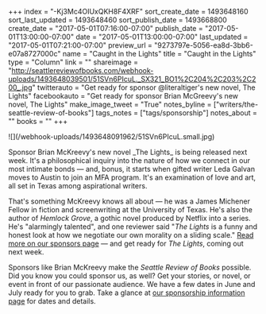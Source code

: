+++
index = "-Kj3Mc4OIUxQKH8F4XRF"
sort_create_date = 1493648160
sort_last_updated = 1493648460
sort_publish_date = 1493668800
create_date = "2017-05-01T07:16:00-07:00"
publish_date = "2017-05-01T13:00:00-07:00"
date = "2017-05-01T13:00:00-07:00"
last_updated = "2017-05-01T07:21:00-07:00"
preview_url = "9273797e-5056-ea8d-3bb6-e07a8727000c"
name = "Caught in the Lights"
title = "Caught in the Lights"
type = "Column"
link = ""
shareimage = "http://seattlereviewofbooks.com/webhook-uploads/1493648039501/51SVn6PIcuL._SX321_BO1%2C204%2C203%2C200_.jpg"
twitterauto = "Get ready for sponsor @literaltiger's new novel, The Lights"
facebookauto = "Get ready for sponsor Brian McGreevy's new novel, The Lights"
make_image_tweet = "True"
notes_byline = ["writers/the-seattle-review-of-books"]
tags_notes = ["tags/sponsorship"]
notes_about = ""
books = ""
+++
<p class="image-left">![](/webhook-uploads/1493648091962/51SVn6PIcuL.small.jpg)</p>

<p class="noindent">Sponsor Brian McKreevy's new novel _The Lights_ is being released next week. It's a philosophical inquiry into the nature of how we connect in our most intimate bonds &mdash; and, bonus, it starts when gifted writer Leda Galvan moves to Austin to join an MFA program. It's an examination of love and art, all set in Texas among aspirational writers.</p> 

That's something McKreevy knows all about &mdash; he was a James Michener Fellow in fiction and screenwriting at the University of Texas. He's also the author of _Hemlock Grove_, a gothic novel produced by Netflix into a series. He's "alarmingly talented", and one reviewer said "_The Lights_ is a funny and honest look at how we negotiate our own morality on a sliding scale." [Read more on our sponsors page](http://seattlereviewofbooks.com/sponsorships) — and get ready for _The Lights_, coming out next week.

Sponsors like Brian McKreevy make the _Seattle Review of Books_ possible. Did you know you could sponsor us, as well? Get your stories, or novel, or event in front of our passionate audience. We have a few dates in June and July ready for you to grab. Take a glance at [our sponsorship information page](http://seattlereviewofbooks.com/sponsor/) for dates and details.